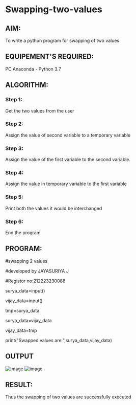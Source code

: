 # Swapping-two-values
## AIM:
To write a python program for swapping of two values
## EQUIPEMENT'S REQUIRED: 
PC
Anaconda - Python 3.7
## ALGORITHM: 
### Step 1:
Get the two values from the user
### Step 2: 
Assign the value of second variable to a temporary variable 
### Step 3: 
Assign the value of the first variable to the second variable.
### Step 4:  
Assign the value in temporary variable to the first variable
### Step 5: 
Print both the values it would be interchanged
### Step 6: 
End the program
## PROGRAM:
#swapping 2 values

#developed by JAYASURIYA J

#Registor no:212223230088

surya_data=input()

vijay_data=input()

tmp=surya_data

surya_data=vijay_data

vijay_data=tmp

print("Swapped values are:",surya_data,vijay_data)

## OUTPUT
 ![image](https://github.com/230131249/Swapping-two-values/assets/150232701/9ae87b65-de30-4ba4-982f-e0cf69bb676d)
![image](https://github.com/230131249/Swapping-two-values/assets/150232701/2ebc8a0c-91fc-4404-9e92-658a69a378c9)

## RESULT:
Thus the swapping of two values are successfully executed



